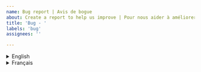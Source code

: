 ```yaml
---
name: Bug report | Avis de bogue
about: Create a report to help us improve | Pour nous aider à améliorer, avisez-nous
title: 'Bug - '
labels: 'bug'
assignees: ''

---
```

<details>
<summary>English</summary>

## Describe the bug
<!-- Mandatory -->
A clear and concise description of what the bug is.

## To Reproduce
<!-- Mandatory -->
Steps to reproduce the behavior:
1. Go to '...'
2. Click on '....'
3. Scroll down to '....'
4. See error

## Example
<!-- Optional -->
You can add an example here

## Current behavior
<!-- Optional -->
A clear and concise description of what is currently happenning.

## Expected behavior
<!-- Optional -->
A clear and concise description of what you expected to happen.

## Screenshots and/or logs
<!-- Optional -->
If applicable, add screenshots to help explain your problem.

## Desktop (please complete the following information):
<!-- Optional -->
 - OS: [e.g. iOS]
 - Browser: [e.g. chrome, safari]
 - Version: [e.g. 22]

## Smartphone (please complete the following information):
<!-- Optional -->
 - Device: [e.g. iPhone6]
 - OS: [e.g. iOS8.1]
 - Browser: [e.g. stock browser, safari]
 - Version: [e.g. 22]

## Additional context
<!-- Optional -->
You can add any other context about the problem here.
</details>

<details>
<summary>Français</summary>

## Description du bogue
<!-- Obligatoire -->
Une description claire et concise du bogue.

## To Reproduce
<!-- Obligatoire -->
Étapes pour reproduire le comportement :
1. Aller à '...'.
2. Cliquez sur '...'.
3. Faites défiler vers le bas jusqu'à '...'.
4. Voir erreur

## Exemple
<!-- Facultatif -->
Vous pouvez ajouter un exemple ici

## Comportement actuel
<!-- Facultatif -->
Une description claire et concise de ce qui se passe actuellement.

## Comportement attendu
Une description claire et concise de ce à quoi vous vous attendiez.

## Captures d'écran et / ou journaux
<!-- Facultatif -->
Le cas échéant, ajoutez des captures d'écran pour expliquer votre problème.

## Ordinateur de bureau (veuillez compléter les informations suivantes) :
<!-- Facultatif -->
 - OS : [par exemple iOS]
 - Navigateur : [par exemple chrome, safari]
 - Version : [par exemple 22]

## Télépone intelligent (veuillez compléter les informations suivantes) :
<!-- Facultatif -->
 - Appareil : [par exemple iPhone6]
 - OS : [par exemple iOS8.1]
 - Navigateur : [par exemple stock browser, safari]
 - Version : [par exemple 22]

## Contexte supplémentaire
<!-- Facultatif -->
Vous pouvez ajouter tout autre contexte sur le problème ici.
</details>